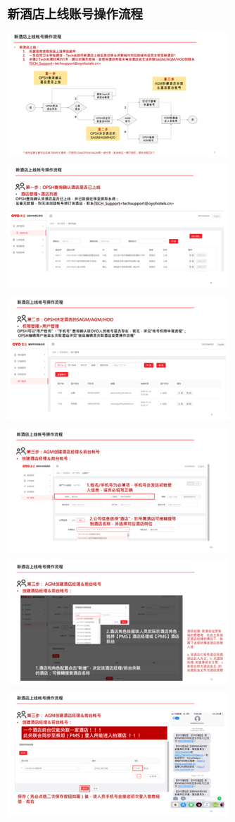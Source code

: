 # 新酒店上线账号操作流程



![](../../.gitbook/assets/image%20%2850%29.png)

  


![](../../.gitbook/assets/image%20%2816%29.png)

![](../../.gitbook/assets/image%20%2878%29.png)

![](../../.gitbook/assets/image%20%2859%29.png)

![](../../.gitbook/assets/image%20%28117%29.png)

![](../../.gitbook/assets/image%20%2868%29.png)

